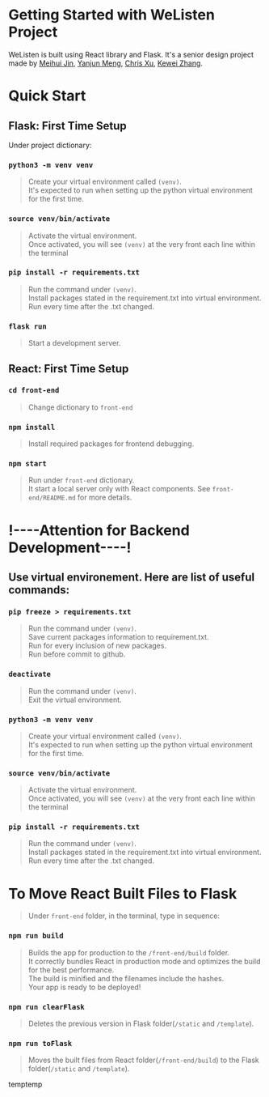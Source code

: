 # Getting Started with WeListen Project

WeListen is built using React library and Flask. It's a senior design project made by [Meihui Jin](https://github.com/MikoJin99), [Yanjun Meng](https://github.com/ymeng1834), [Chris Xu](https://github.com/chrisxhhh/), [Kewei Zhang](https://github.com/jeffzhkw/).

# Quick Start

## Flask: First Time Setup

Under project dictionary:

### `python3 -m venv venv`

> Create your virtual environment called `(venv)`.\
> It's expected to run when setting up the python virtual environment for the first time.

### `source venv/bin/activate `

> Activate the virtual environment. \
> Once activated, you will see `(venv)` at the very front each line within the terminal

### `pip install -r requirements.txt`

> Run the command under `(venv)`.\
> Install packages stated in the requirement.txt into virtual environment.\
> Run every time after the .txt changed.

### `flask run`

> Start a development server.

## React: First Time Setup

### `cd front-end`

> Change dictionary to `front-end`

### `npm install`

> Install required packages for frontend debugging.

### `npm start`

> Run under `front-end` dictionary.\
> It start a local server only with React components.
> See `front-end/README.md` for more details.

# !----Attention for Backend Development----!

## Use virtual environement. Here are list of useful commands:

### `pip freeze > requirements.txt`

> Run the command under `(venv)`.\
> Save current packages information to requirement.txt.\
> Run for every inclusion of new packages.\
> Run before commit to github.

### `deactivate`

> Run the command under `(venv)`.\
> Exit the virtual environment.

### `python3 -m venv venv`

> Create your virtual environment called `(venv)`.\
> It's expected to run when setting up the python virtual environment for the first time.

### `source venv/bin/activate `

> Activate the virtual environment. \
> Once activated, you will see `(venv)` at the very front each line within the terminal

### `pip install -r requirements.txt`

> Run the command under `(venv)`.\
> Install packages stated in the requirement.txt into virtual environment.\
> Run every time after the .txt changed.

# To Move React Built Files to Flask

> Under `front-end` folder, in the terminal, type in sequence:

### `npm run build`

> Builds the app for production to the `/front-end/build` folder.\
> It correctly bundles React in production mode and optimizes the build for the best performance.\
> The build is minified and the filenames include the hashes.\
> Your app is ready to be deployed!

### `npm run clearFlask`

> Deletes the previous version in Flask folder(`/static` and `/template`).

### `npm run toFlask`

> Moves the built files from React folder(`/front-end/build`) to the Flask folder(`/static` and `/template`).

temptemp
